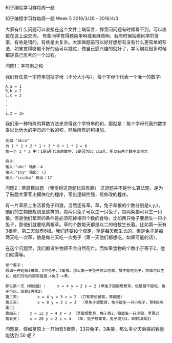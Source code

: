 知乎编程学习群每周一题

知乎编程学习群每周一题 Week 5 2016/3/28 - 2016/4/3

大家有什么问题可以直接在这个文件上端留言，群里问问题有时候看不到，可以直接在这上面交流。
有些同学觉得题简单啊或者麻烦啊，我有时候抽看同学的答案，有些是错的，有些是太复杂。大家做题前可以好好想想有没有什么更简单的写法，如果觉得哪题不好的话可以跳过，做自己感兴趣的就好了，学习编程很多时候都是自己思考的一个过程。


问题1：字符串之和

我们有任意一字符串包括字母（不分大小写），每个字母个代表一个唯一的数字:
	
	A,a = 1
	B,b = 2
	C,c = 3
	.
	.
	.
	Z,z = 26
	
	
我们用一种特殊的算数方法来求得这个字符串的和，那就是：每个字母代表的数字乘以比他大的字母的个数的积，然后所有的积相加。
	
	比如:"abca"
	为 1 * 2 + 2 * 1 + 3 * 0 + 1 * 2 = 6
	第一个 1 * 2 中：1是a所代表的数字，2是因为bc 比a大，所以有两个数字比他大

	例子:
	输入:"abc" 输出：4
	输入:"zxy" 输出: 73
	输入:"cccdca" 输出：17


问题2：草原模拟题 （我觉得这道题比较有趣）
这道题并不是什么算法题，是为了鼓励大家写出模块化的程序，写出逻辑性强，易修改的程序。

有一片草原上生活着兔子和狼，当然还有草。草，兔子和狼的个数分别是x,y,z。
他们的生物链规则是这样的，每两只兔子可以生一只兔子，每两条狼可以生一只狼。但是他们繁育的条件是必须吃掉相同个数的食物，比如两只兔子要想生一只小兔子，那他们就要吃两根草。草的个数每天都是以二的倍数生长着。比如第一天有3根草，第二天就有6根。我们还要设个规定，草是每天都生长的，但是兔子是每两天吃一次草，狼是每三天吃一次兔子（第一天他们都想吃，如果可能的话）。

在这个问题里，我们假设生物都不会自然死亡。而如果食物的个数小于等于2，他们就得等。


	举个栗子：
	假如一开始有4根草，2只兔子，2条狼。那么第一天兔子可以吃草，狼不能吃兔子，而草可以生长。他们行动的顺序是狼->兔子->草。
	
	那么第一天（初始值）: 	x = 4 y = 2 z = 2 (草兔子狼都想繁育，但是狼不能吃，兔子可以，草剩2再乘2）
	第二天:		x = 4 y = 3 z = 2 （只有草想繁育，草翻倍）
	第三天:		x = 8 y = 3 z = 3  （草兔子想繁育，兔子能生一只小兔子，草剩6再乘二）
	第四天：	x = 12 y = 4 z = 3 （草狼想繁育，兔子剩2，狼能生一只小狼，草乘2）
	第五天：	x = 20 y = 2 z = 4  （草，兔子想繁育，兔子成为3，草剩18乘2）

问题是，假如草原上一开始有5根草，33只兔子，3条狼，那么多少天后狼的数量能达到 50 呢？

